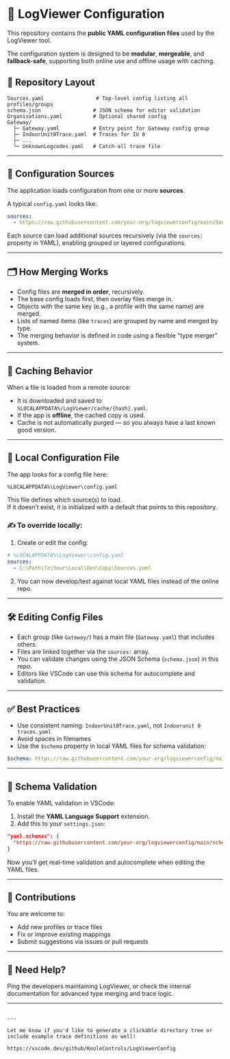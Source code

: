 # 🧩 LogViewer Configuration

This repository contains the **public YAML configuration files** used by the LogViewer tool.

The configuration system is designed to be **modular**, **mergeable**, and **fallback-safe**, supporting both online use and offline usage with caching.


## 📂 Repository Layout

```
Sources.yaml                 # Top-level config listing all profiles/groups
schema.json                 # JSON schema for editor validation
Organisations.yaml          # Optional shared config
Gateway/
  ├─ Gateway.yaml           # Entry point for Gateway config group
  ├─ IndoorUnit0Trace.yaml  # Traces for IU 0
  ├─ ...
  └─ UnknownLogcodes.yaml   # Catch-all trace file
```

---

## 🔗 Configuration Sources

The application loads configuration from one or more **sources**.

A typical `config.yaml` looks like:

```yaml
sources:
  - https://raw.githubusercontent.com/your-org/logviewerconfig/main/Sources.yaml
```

Each source can load additional sources recursively (via the `sources:` property in YAML), enabling grouped or layered configurations.

---

## 🗂 How Merging Works

- Config files are **merged in order**, recursively.
- The base config loads first, then overlay files merge in.
- Objects with the same key (e.g., a profile with the same name) are merged.
- Lists of named items (like `traces`) are grouped by name and merged by type.
- The merging behavior is defined in code using a flexible "type merger" system.

---

## 💾 Caching Behavior

When a file is loaded from a remote source:
- It is downloaded and saved to `%LOCALAPPDATA%/LogViewer/cache/{hash}.yaml`.
- If the app is **offline**, the cached copy is used.
- Cache is not automatically purged — so you always have a last known good version.

---

## 📁 Local Configuration File

The app looks for a config file here:

```
%LOCALAPPDATA%\LogViewer\config.yaml
```

This file defines which source(s) to load.  
If it doesn’t exist, it is initialized with a default that points to this repository.

### ✍️ To override locally:

1. Create or edit the config:

```yaml
# %LOCALAPPDATA%\LogViewer\config.yaml
sources:
  - C:\Path\To\Your\Local\Dev\Copy\Sources.yaml
```

2. You can now develop/test against local YAML files instead of the online repo.

---

## 🛠 Editing Config Files

- Each group (like `Gateway/`) has a main file (`Gateway.yaml`) that includes others.
- Files are linked together via the `sources:` array.
- You can validate changes using the JSON Schema (`schema.json`) in this repo.
- Editors like VSCode can use this schema for autocomplete and validation.

---

## ✅ Best Practices

- Use consistent naming: `IndoorUnit0Trace.yaml`, not `Indoorunit 0 traces.yaml`
- Avoid spaces in filenames
- Use the `$schema` property in local YAML files for schema validation:

```yaml
$schema: https://raw.githubusercontent.com/your-org/logviewerconfig/main/schema.json
```

---

## 🤖 Schema Validation

To enable YAML validation in VSCode:
1. Install the **YAML Language Support** extension.
2. Add this to your `settings.json`:

```json
"yaml.schemas": {
  "https://raw.githubusercontent.com/your-org/logviewerconfig/main/schema.json": "/*.yaml"
}
```

Now you’ll get real-time validation and autocomplete when editing the YAML files.

---

## 📢 Contributions

You are welcome to:
- Add new profiles or trace files
- Fix or improve existing mappings
- Submit suggestions via issues or pull requests

---

## 🧠 Need Help?

Ping the developers maintaining LogViewer, or check the internal documentation for advanced type merging and trace logic.

---
```

---

Let me know if you'd like to generate a clickable directory tree or include example trace definitions as well!

https://vscode.dev/github/KooleControls/LogViewerConfig

